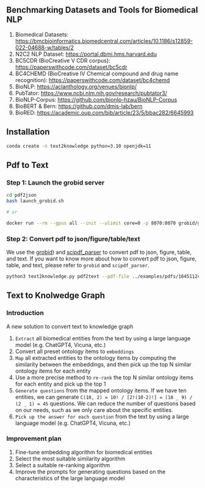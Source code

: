 ## Benchmarking Datasets and Tools for Biomedical NLP

1. Biomedical Datasets: https://bmcbioinformatics.biomedcentral.com/articles/10.1186/s12859-022-04688-w/tables/2
2. N2C2 NLP Dataset: https://portal.dbmi.hms.harvard.edu
3. BC5CDR (BioCreative V CDR corpus): https://paperswithcode.com/dataset/bc5cdr
4. BC4CHEMD (BioCreative IV Chemical compound and drug name recognition): https://paperswithcode.com/dataset/bc4chemd
5. BioNLP: https://aclanthology.org/venues/bionlp/
6. PubTator: https://www.ncbi.nlm.nih.gov/research/pubtator3/
7. BioNLP-Corpus: https://github.com/bionlp-hzau/BioNLP-Corpus
8. BioBERT & Bern: https://github.com/dmis-lab/bern
9. BioRED: https://academic.oup.com/bib/article/23/5/bbac282/6645993

## Installation

```bash
conda create -n text2knowledge python=3.10 openjdk=11
```

## Pdf to Text

### Step 1: Launch the grobid server

```bash
cd pdf2json
bash launch_grobid.sh

# or

docker run --rm --gpus all --init --ulimit core=0 -p 8070:8070 grobid/grobid:0.8.0
```

### Step 2: Convert pdf to json/figure/table/text

We use the [grobid](https://github.com/kermitt2/grobid)) and [scipdf_parser](git+https://github.com/titipata/scipdf_parser) to convert pdf to json, figure, table, and text. If you want to know more about how to convert pdf to json, figure, table, and text, please refer to `grobid` and `scipdf_parser`.

```bash
python3 text2knowledge.py pdf2text --pdf-file ../examples/pdfs/16451124.pdf --output-dir <output-dir>
```

## Text to Knolwedge Graph

### Introduction

A new solution to convert text to knowledge graph

1. `Extract` all biomedical entities from the text by using a large language model (e.g. ChatGPT4, Vicuna, etc.)
2. Convert all preset ontology items to `embeddings`
3. `Map` all extracted entities to the ontology items by computing the similarity between the embeddings, and then pick up the top N similar ontology items for each entity
4. Use a more precise method to `re-rank` the top N similar ontology items for each entity and pick up the top 1
5. `Generate questions` from the mapped ontology items. If we have ten entities, we can generate `C(10, 2) = 10! / [2!(10-2)!] = (10 _ 9) / (2 _ 1) = 45` questions. We can reduce the number of questions based on our needs, such as we only care about the specific entities.
6. `Pick up the answer for each question` from the text by using a large language model (e.g. ChatGPT4, Vicuna, etc.)

### Improvement plan

1. Fine-tune embedding algorithm for biomedical entities
2. Select the most suitable similarity algorithm
3. Select a suitable re-ranking algorithm
4. Improve the prompts for generating questions based on the characteristics of the large language model
